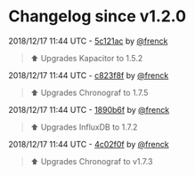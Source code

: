 # Changelog since v1.2.0

2018/12/17 11:44 UTC - [5c121ac](https://github.com/hassio-addons/addon-influxdb/commit/5c121acee0313fea6cbc99afdf0ecff919d7e5ac) by [@frenck](https://github.com/frenck)
> :arrow_up: Upgrades Kapacitor to 1.5.2 

2018/12/17 11:44 UTC - [c823f8f](https://github.com/hassio-addons/addon-influxdb/commit/c823f8f72d62368a3c68af95ab93bb7000cbc7d9) by [@frenck](https://github.com/frenck)
> :arrow_up: Upgrades Chronograf to 1.7.5 

2018/12/17 11:44 UTC - [1890b6f](https://github.com/hassio-addons/addon-influxdb/commit/1890b6fc0202cc279349b2b22fdc2760ecbfd6ae) by [@frenck](https://github.com/frenck)
> :arrow_up: Upgrades InfluxDB to 1.7.2 

2018/12/17 11:44 UTC - [4c02f0f](https://github.com/hassio-addons/addon-influxdb/commit/4c02f0f3d98371c7b40a4d38e454351792a20cec) by [@frenck](https://github.com/frenck)
> :arrow_up: Upgrades Chronograf to v1.7.3 

